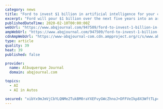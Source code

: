 ```yaml
---
category: news
title: "Ford to invest $1 billion in artificial intelligence for your car"
excerpt: "Ford will pour $1 billion over the next five years into an artificial intelligence company tasked ... will put Ford in direct competition with Waymo, Google’s self-driving car company, which ..."
publishedDateTime: 2020-02-10T00:00:00Z
webUrl: "https://www.abqjournal.com/947509/ford-to-invest-1-billion-in-artificial-intelligence-for-your-car.html"
ampWebUrl: "https://www.abqjournal.com/947509/ford-to-invest-1-billion-in-artificial-intelligence-for-your-car.html/amp"
cdnAmpWebUrl: "https://www-abqjournal-com.cdn.ampproject.org/c/s/www.abqjournal.com/947509/ford-to-invest-1-billion-in-artificial-intelligence-for-your-car.html/amp"
type: article
quality: 39
heat: 39
published: false

provider:
  name: Albuquerque Journal
  domain: abqjournal.com

topics:
  - AI
  - AI in Autos

secured: "xibYx9mJmVjCbYLQNMe2TukBM0raYXEFvyGWcZhnoJ+DFFVeIkp8X3WftTLpcdEmoNkSedPjb+B7gJ57kF4ALGeTVVsHjyk/SjN6K45DYehw2aOjQCQZg9sOjgPmdKIcptpnHcSI2/WBTfwObqE6OlWcRlMitnpKhVu+Cc7bOEtUoMywYSKZHe0RVTMwGeAvRTEOZrE+OvPMlDpnoDMVaEwtv75eFa4HK1pEky6tofvCfjF4VLn+bS3bAUqGQqFfnByWWnCqRbRpA2ZWA6afxDhcVdsEtnWpEBKpWsl3XJA4V/v4vUv3OKCwrR1CKTHK;d54FC5q90JFvRJZIHBFCgg=="
---
```


